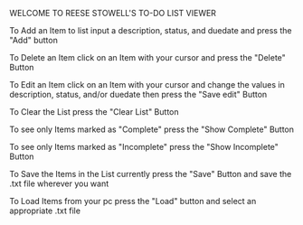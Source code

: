 WELCOME TO REESE STOWELL'S TO-DO LIST VIEWER

To Add an Item to list input a description, status, and duedate and press the "Add" button

To Delete an Item click on an Item with your cursor and press the "Delete" Button

To Edit an Item click on an Item with your cursor and change the values 
in description, status, and/or duedate then press the "Save edit" Button

To Clear the List press the "Clear List" Button

To see only Items marked as "Complete" press the "Show Complete" Button

To see only Items marked as "Incomplete" press the "Show Incomplete" Button

To Save the Items in the List currently press the "Save" Button and save the .txt file wherever you want

To Load Items from your pc press the "Load" button and select an appropriate .txt file


